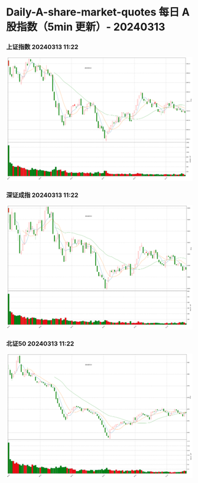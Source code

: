 
# Daily-A-share-market-quotes 每日 A 股指数（5min 更新）- 20240313

### 上证指数 20240313 11:22
![](./fig/2024/3/20240313-sh000001.png)

### 深证成指 20240313 11:22
![](./fig/2024/3/20240313-sz399001.png)

### 北证50 20240313 11:22
![](./fig/2024/3/20240313-bj899050.png)
